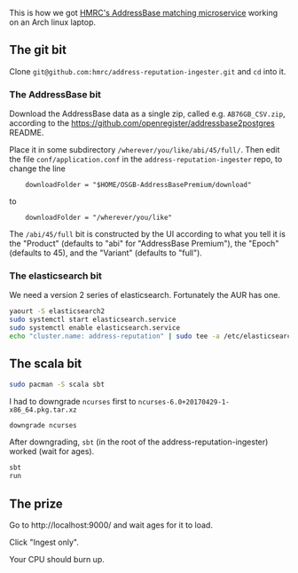 This is how we got [HMRC's AddressBase matching
microservice](https://github.com/hmrc/address-reputation-ingester) working on an
Arch linux laptop.

## The git bit

Clone `git@github.com:hmrc/address-reputation-ingester.git` and `cd` into it.

### The AddressBase bit

Download the AddressBase data as a single zip, called e.g. `AB76GB_CSV.zip`,
according to the https://github.com/openregister/addressbase2postgres README.

Place it in some subdirectory `/wherever/you/like/abi/45/full/`.  Then edit
the file `conf/application.conf` in the `address-reputation-ingester` repo, to
change the line

```
    downloadFolder = "$HOME/OSGB-AddressBasePremium/download"
```

to

```
    downloadFolder = "/wherever/you/like"
```

The `/abi/45/full` bit is constructed by the UI according to what you tell it is
the "Product" (defaults to "abi" for "AddressBase Premium"), the "Epoch"
(defaults to 45), and the "Variant" (defaults to "full").

### The elasticsearch bit

We need a version 2 series of elasticsearch.  Fortunately the AUR has one.

```sh
yaourt -S elasticsearch2
sudo systemctl start elasticsearch.service
sudo systemctl enable elasticsearch.service
echo "cluster.name: address-reputation" | sudo tee -a /etc/elasticsearch/elasticsearch.yml
```

## The scala bit

```sh
sudo pacman -S scala sbt
```

I had to downgrade `ncurses` first to `ncurses-6.0+20170429-1-x86_64.pkg.tar.xz`

```sh
downgrade ncurses
```

After downgrading, `sbt` (in the root of the address-reputation-ingester) worked
(wait for ages).

```sh
sbt
run
```

## The prize

Go to http://localhost:9000/ and wait ages for it to load.

Click "Ingest only".

Your CPU should burn up.
